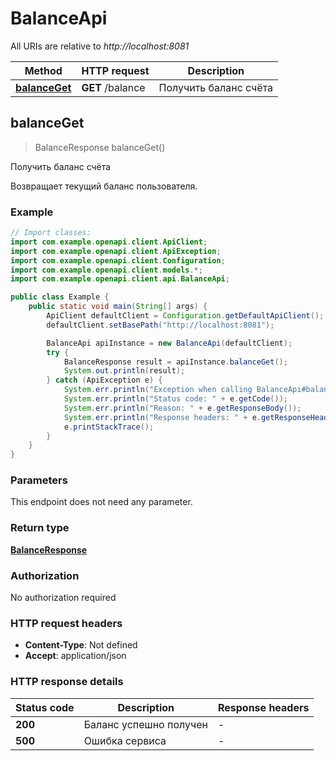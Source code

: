 # BalanceApi

All URIs are relative to *http://localhost:8081*

| Method | HTTP request | Description |
|------------- | ------------- | -------------|
| [**balanceGet**](BalanceApi.md#balanceGet) | **GET** /balance | Получить баланс счёта |



## balanceGet

> BalanceResponse balanceGet()

Получить баланс счёта

Возвращает текущий баланс пользователя.

### Example

```java
// Import classes:
import com.example.openapi.client.ApiClient;
import com.example.openapi.client.ApiException;
import com.example.openapi.client.Configuration;
import com.example.openapi.client.models.*;
import com.example.openapi.client.api.BalanceApi;

public class Example {
    public static void main(String[] args) {
        ApiClient defaultClient = Configuration.getDefaultApiClient();
        defaultClient.setBasePath("http://localhost:8081");

        BalanceApi apiInstance = new BalanceApi(defaultClient);
        try {
            BalanceResponse result = apiInstance.balanceGet();
            System.out.println(result);
        } catch (ApiException e) {
            System.err.println("Exception when calling BalanceApi#balanceGet");
            System.err.println("Status code: " + e.getCode());
            System.err.println("Reason: " + e.getResponseBody());
            System.err.println("Response headers: " + e.getResponseHeaders());
            e.printStackTrace();
        }
    }
}
```

### Parameters

This endpoint does not need any parameter.

### Return type

[**BalanceResponse**](BalanceResponse.md)

### Authorization

No authorization required

### HTTP request headers

- **Content-Type**: Not defined
- **Accept**: application/json


### HTTP response details
| Status code | Description | Response headers |
|-------------|-------------|------------------|
| **200** | Баланс успешно получен |  -  |
| **500** | Ошибка сервиса |  -  |

